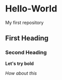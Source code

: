 # Hello-World
My first repository
## First Heading 
### Second Heading
**Let's try bold**


*How about this*
